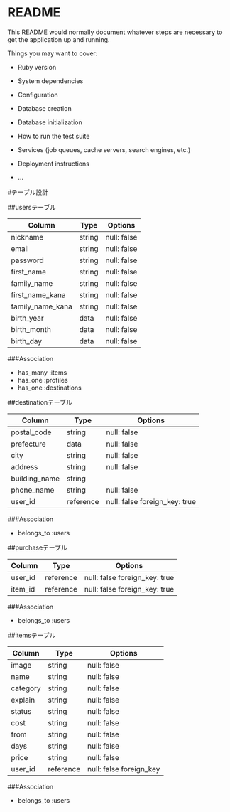 # README

This README would normally document whatever steps are necessary to get the
application up and running.

Things you may want to cover:

* Ruby version

* System dependencies

* Configuration

* Database creation

* Database initialization

* How to run the test suite

* Services (job queues, cache servers, search engines, etc.)

* Deployment instructions

* ...


#テーブル設計


##usersテーブル

| Column           | Type     | Options     |
| ---------------- | -------- | ----------- |
| nickname         | string   | null: false |
| email            | string   | null: false |
| password         | string   | null: false |
| first_name       | string   | null: false |
| family_name      | string   | null: false |
| first_name_kana  | string   | null: false |
| family_name_kana | string   | null: false |
| birth_year       | data     | null: false |
| birth_month      | data     | null: false |
| birth_day        | data     | null: false |

###Association
- has_many :items
- has_one :profiles
- has_one :destinations



##destinationテーブル
 
| Column              | Type      | Options                       |
| ------------------- | --------- | ----------------------------- |
| postal_code         | string    | null: false                   |
| prefecture          | data      | null: false                   |
| city                | string    | null: false                   |
| address             | string    | null: false                   |
| building_name       | string    |                               |
| phone_name          | string    | null: false                   |
| user_id             | reference | null: false foreign_key: true |

###Association
- belongs_to :users





##purchaseテーブル

| Column  | Type      | Options                       |
| --------| --------  | ------------------------------|
| user_id | reference | null: false foreign_key: true |
| item_id | reference | null: false foreign_key: true |

###Association
- belongs_to :users




##itemsテーブル

| Column   | Type      | Options                 |
| ---------| --------  | ------------------------|
| image    | string    | null: false             |
| name     | string    | null: false             |
| category | string    | null: false             |
| explain  | string    | null: false             |
| status   | string    | null: false             |
| cost     | string    | null: false             |
| from     | string    | null: false             |
| days     | string    | null: false             |
| price    | string    | null: false             |
| user_id  | reference | null: false foreign_key |

###Association
- belongs_to :users
